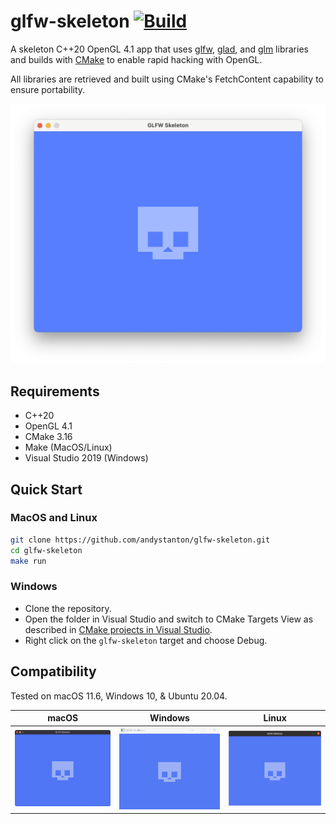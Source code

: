 # glfw-skeleton [![Build](https://github.com/andystanton/glfw-skeleton/actions/workflows/build.yml/badge.svg)](https://github.com/andystanton/glfw-skeleton/actions/workflows/build.yml)

A skeleton C++20 OpenGL 4.1 app that uses [glfw](http://www.glfw.org), [glad](https://glad.dav1d.de), and [glm](http://glm.g-truc.net) libraries and builds with [CMake](http://www.cmake.org/) to enable rapid hacking with OpenGL.

All libraries are retrieved and built using CMake's FetchContent capability to ensure portability.

<img src="docs/images/content/5.0/glfw-skeleton.png" width="700"/>

## Requirements

- C++20
- OpenGL 4.1
- CMake 3.16
- Make (MacOS/Linux)
- Visual Studio 2019 (Windows)

## Quick Start

### MacOS and Linux

```sh
git clone https://github.com/andystanton/glfw-skeleton.git
cd glfw-skeleton
make run
```

### Windows

- Clone the repository.
- Open the folder in Visual Studio and switch to CMake Targets View as described in [CMake projects in Visual Studio](https://docs.microsoft.com/en-us/cpp/build/cmake-projects-in-visual-studio).
- Right click on the `glfw-skeleton` target and choose Debug.

## Compatibility

Tested on macOS 11.6, Windows 10, & Ubuntu 20.04.

| macOS   | Windows | Linux |
| ------- | ------- | ----- |
| <img src="docs/images/content/5.0/macos.png" width="256"/> | <img src="docs/images/content/5.0/windows.png" width="256"/> | <img src="docs/images/content/5.0/linux.png" width="256"/> |

